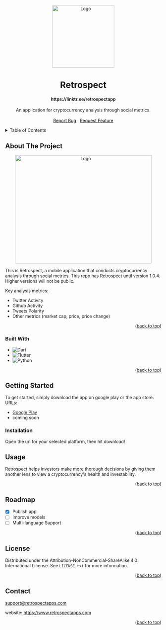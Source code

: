<!-- Improved compatibility of back to top link: See: https://github.com/othneildrew/Best-README-Template/pull/73 -->
<a name="readme-top"></a>
<!--
*** Thanks for checking out the Best-README-Template. If you have a suggestion
*** that would make this better, please fork the repo and create a pull request
*** or simply open an issue with the tag "enhancement".
*** Don't forget to give the project a star!
*** Thanks again! Now go create something AMAZING! :D
-->




<!-- PROJECT LOGO -->
<br />
<div align="center">
  <a href="https://linktr.ee/retrospectapp">
    <img src="https://i.postimg.cc/26yTSgvq/Retro-Spect-Trans.png" alt="Logo" width="200" height="200">
  </a>

  <h1 align="center">Retrospect</h1>
  <h4 align="center">https://linktr.ee/retrospectapp</h4>

  <p align="center">
    An application for cryptocurrency analysis through social metrics. 
    <br />
    <br />
    <a href="https://github.com/Coini-Studios/Retrospect/issues">Report Bug</a>
    ·
    <a href="https://github.com/Coini-Studios/Retrospect/issues">Request Feature</a>
  </p>
</div>



<!-- TABLE OF CONTENTS -->
<details>
  <summary>Table of Contents</summary>
  <ol>
    <li>
      <a href="#about-the-project">About The Project</a>
      <ul>
        <li><a href="#built-with">Built With</a></li>
      </ul>
    </li>
    <li>
      <a href="#getting-started">Getting Started</a>
      <ul>
        <li><a href="#installation">Installation</a></li>
      </ul>
    </li>
    <li><a href="#usage">Usage</a></li>
    <li><a href="#roadmap">Roadmap</a></li>
    <li><a href="#license">License</a></li>
    <li><a href="#contact">Contact</a></li>
  </ol>
</details>



<!-- ABOUT THE PROJECT -->
## About The Project

<div align="center">
  <a href="https://i.postimg.cc/kGrjYf6B/project-thumb.png">
    <img src="https://i.postimg.cc/kGrjYf6B/project-thumb.png" alt="Logo" width="440" height="348">
  </a>
</div>

This is Retrospect, a mobile application that conducts cryptocurrency analysis through social metrics. This repo has Retrospect until version 1.0.4. Higher versions will not be public. 

Key analysis metrics:
* Twitter Activity
* Github Activity
* Tweets Polarity
* Other metrics (market cap, price, price change)

<p align="right">(<a href="#readme-top">back to top</a>)</p>



### Built With

* ![Dart](https://img.shields.io/badge/Dart-0000FF?style=for-the-badge&logo=dart&logoColor=white)
* ![Flutter](https://img.shields.io/badge/Flutter-0000FF?style=for-the-badge&logo=flutter&logoColor=white)
* ![Python](https://img.shields.io/badge/Python-Yellow?style=for-the-badge&logo=python&logoColor=white)

<p align="right">(<a href="#readme-top">back to top</a>)</p>



<!-- GETTING STARTED -->
## Getting Started

To get started, simply download the app on google play or the app store.
URLs: 
*  [Google Play](https://play.google.com/store/apps/details?id=com.cryptos.crypto_app)
* coming soon


### Installation

Open the url for your selected platform, then hit download! 



<!-- USAGE EXAMPLES -->
## Usage

Retrospect helps investors make more thorough decisions by giving them another lens to view a cryptocurrency's health and investability. 


<p align="right">(<a href="#readme-top">back to top</a>)</p>



<!-- ROADMAP -->
## Roadmap

- [x] Publish app
- [ ] Improve models
- [ ] Multi-language Support

<p align="right">(<a href="#readme-top">back to top</a>)</p>



<!-- LICENSE -->
## License

Distributed under the Attribution-NonCommercial-ShareAlike 4.0 International License. See `LICENSE.txt` for more information.

<p align="right">(<a href="#readme-top">back to top</a>)</p>



<!-- CONTACT -->
## Contact

support@retrospectapps.com

website: https://www.retrospectapps.com

<p align="right">(<a href="#readme-top">back to top</a>)</p>



